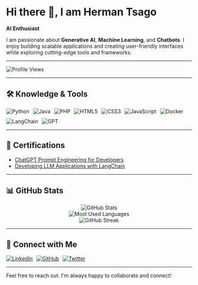 

# Hi there 👋, I am Herman Tsago

**AI Enthusiast**

I am passionate about **Generative AI**, **Machine Learning**, and **Chatbots**. I enjoy building scalable applications and creating user-friendly interfaces while exploring cutting-edge tools and frameworks.

---

![Profile Views](https://komarev.com/ghpvc/?username=htsago&color=blue&style=flat-square)

---

## 🛠️ Knowledge & Tools

<div style="display: flex; flex-wrap: wrap; gap: 10px;">
  <img src="https://img.shields.io/badge/-Python-3776AB?style=flat-square&logo=python&logoColor=white" alt="Python" />
  <img src="https://img.shields.io/badge/-Java-007396?style=flat-square&logo=java&logoColor=white" alt="Java" />
  <img src="https://img.shields.io/badge/-PHP-777BB4?style=flat-square&logo=php&logoColor=white" alt="PHP" />
  <img src="https://img.shields.io/badge/-HTML5-E34F26?style=flat-square&logo=html5&logoColor=white" alt="HTML5" />
  <img src="https://img.shields.io/badge/-CSS3-1572B6?style=flat-square&logo=css3&logoColor=white" alt="CSS3" />
  <img src="https://img.shields.io/badge/-JavaScript-F7DF1E?style=flat-square&logo=javascript&logoColor=black" alt="JavaScript" />
  <img src="https://img.shields.io/badge/-Docker-2496ED?style=flat-square&logo=docker&logoColor=white" alt="Docker" />
  <img src="https://img.shields.io/badge/-LangChain-0A66C2?style=flat-square&logo=chainlink&logoColor=white" alt="LangChain" />
  <img src="https://img.shields.io/badge/-GPT-ff9900?style=flat-square&logo=openai&logoColor=white" alt="GPT" />
</div>

---

## 📜 Certifications

- [ChatGPT Prompt Engineering for Developers](https://www.datacamp.com/completed/statement-of-accomplishment/course/bc5b0bf64ad829384a1cda1544b7138f22180376?dc_referrer=https%3A%2F%2Fwww.linkedin.com%2F)
- [Developing LLM Applications with LangChain](https://www.datacamp.com/completed/statement-of-accomplishment/course/211818c1d777f5809b478f06e08314d43c72333e)

---

## 📊 GitHub Stats

<div style="display: flex; flex-direction: column; align-items: center;">
  <img src="https://github-readme-stats.vercel.app/api?username=htsago&show_icons=true&theme=great-gatsby" alt="GitHub Stats" />
  <img src="https://github-readme-stats.vercel.app/api/top-langs/?username=htsago&layout=compact&theme=great-gatsby" alt="Most Used Languages" />
  <img src="https://github-readme-streak-stats.herokuapp.com/?user=htsago&theme=great-gatsby" alt="GitHub Streak" />
</div>

---

## 🔗 Connect with Me

<div style="display: flex; flex-wrap: wrap; gap: 10px;">
  <a href="https://www.linkedin.com/in/herman-tsago-373bb7236?utm_source=share&utm_campaign=share_via&utm_content=profile&utm_medium=ios_app">
    <img src="https://img.shields.io/badge/LinkedIn-Herman%20Tsago-blue?style=flat-square&logo=linkedin" alt="LinkedIn" />
  </a>
  <a href="https://github.com/htsago">
    <img src="https://img.shields.io/badge/GitHub-htsago-black?style=flat-square&logo=github" alt="GitHub" />
  </a>
  <a href="https://twitter.com/HermanTsago">
    <img src="https://img.shields.io/badge/Twitter-@HermanTsago-1DA1F2?style=flat-square&logo=twitter" alt="Twitter" />
  </a>
</div>

---

Feel free to reach out. I'm always happy to collaborate and connect!